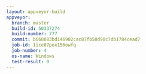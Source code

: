 ```yaml
---
layout: appveyor-build
appveyor:
  branch: master
  build-id: 50337274
  build-number: 777
  commit: b668083bd146902cac87fb50d90c7db1784cead7
  job-id: 1ice07pox156owfq
  job-number: 4
  os-name: Windows
  test-result: 0
---
```

